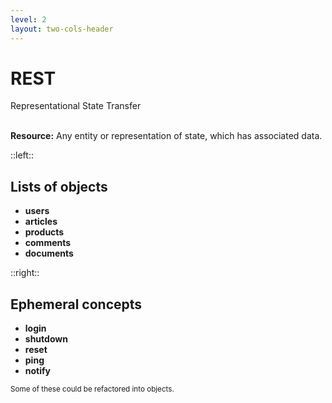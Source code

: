 ```yaml
---
level: 2
layout: two-cols-header
---
```


# REST

Representational State Transfer

<br>

<span class="text-2xl">
<b class="rounded bg-indigo-500 text-slate-900 px-2 py-1">Resource:</b> Any entity or representation of state, which has associated data.
</span>

::left::

## Lists of objects

- **users**
- **articles**
- **products**
- **comments**
- **documents**

::right::

<v-click>

## Ephemeral concepts

- **login**
- **shutdown**
- **reset**
- **ping**
- **notify**

<small v-click>Some of these could be refactored into objects.</small>

</v-click>
